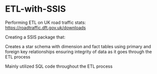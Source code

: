 # ETL-with-SSIS

Performing ETL on UK road traffic stats: https://roadtraffic.dft.gov.uk/downloads

Creating a SSIS package that:

Creates a star schema with dimension and fact tables using primary and foreign key relationships ensuring integrity of data as it goes through the ETL process

Mainly utilized SQL code throughout the ETL process 
